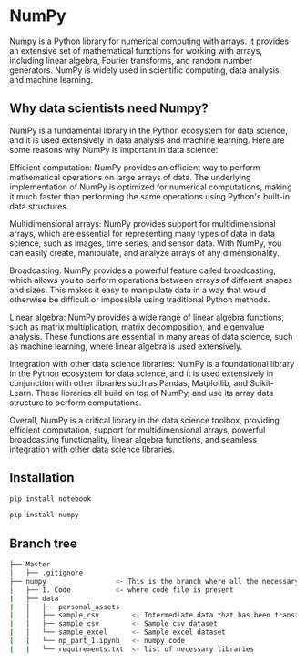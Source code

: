 # NumPy 
Numpy is a Python library for numerical computing with arrays. It provides an extensive set of mathematical functions for working with arrays, including linear algebra, Fourier transforms, and random number generators. NumPy is widely used in scientific computing, data analysis, and machine learning.


## Why data scientists need Numpy?
NumPy is a fundamental library in the Python ecosystem for data science, and it is used extensively in data analysis and machine learning. Here are some reasons why NumPy is important in data science:

Efficient computation: NumPy provides an efficient way to perform mathematical operations on large arrays of data. The underlying implementation of NumPy is optimized for numerical computations, making it much faster than performing the same operations using Python's built-in data structures.

Multidimensional arrays: NumPy provides support for multidimensional arrays, which are essential for representing many types of data in data science, such as images, time series, and sensor data. With NumPy, you can easily create, manipulate, and analyze arrays of any dimensionality.

Broadcasting: NumPy provides a powerful feature called broadcasting, which allows you to perform operations between arrays of different shapes and sizes. This makes it easy to manipulate data in a way that would otherwise be difficult or impossible using traditional Python methods.

Linear algebra: NumPy provides a wide range of linear algebra functions, such as matrix multiplication, matrix decomposition, and eigenvalue analysis. These functions are essential in many areas of data science, such as machine learning, where linear algebra is used extensively.

Integration with other data science libraries: NumPy is a foundational library in the Python ecosystem for data science, and it is used extensively in conjunction with other libraries such as Pandas, Matplotlib, and Scikit-Learn. These libraries all build on top of NumPy, and use its array data structure to perform computations.

Overall, NumPy is a critical library in the data science toolbox, providing efficient computation, support for multidimensional arrays, powerful broadcasting functionality, linear algebra functions, and seamless integration with other data science libraries.


## Installation
```sh
pip install notebook
```


```sh
pip install numpy
```



## Branch tree
```sh
├── Master
│   ├── .gitignore
├── numpy                 <- This is the branch where all the necessary documents on Numpy is present for Data Science
│   ├── 1. Code           <- where code file is present
|   ├── data
|   │   ├── personal_assets     
|   │   ├── sample_csv        <- Intermediate data that has been transformed.
|   │   ├── sample_csv        <- Sample csv dataset
|   │   └── sample_excel      <- Sample excel dataset
|   |   └── np_part_1.ipynb   <- numpy code
|   |   └── requirements.txt  <- list of necessary libraries
```

